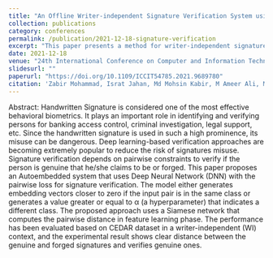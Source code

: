 ```yaml
---
title: "An Offline Writer-independent Signature Verification System using AutoEmbedder"
collection: publications
category: conferences
permalink: /publication/2021-12-18-signature-verification
excerpt: "This paper presents a method for writer-independent signature verification using AutoEmbedder."
date: 2021-12-18
venue: "24th International Conference on Computer and Information Technology (ICCIT), IEEE"
slidesurl: ""
paperurl: "https://doi.org/10.1109/ICCIT54785.2021.9689780"
citation: 'Zabir Mohammad, Israt Jahan, Md Mohsin Kabir, M Ameer Ali, MF Mridha. (2021). "An Offline Writer-independent Signature Verification System using AutoEmbedder." <i>ICCIT, IEEE</i>.'
---
```


Abstract: Handwritten Signature is considered one of the most effective behavioral biometrics. It plays an important role in identifying and verifying persons for banking access control, criminal investigation, legal support, etc. Since the handwritten signature is used in such a high prominence, its misuse can be dangerous. Deep learning-based verification approaches are becoming extremely popular to reduce the risk of signatures misuse. Signature verification depends on pairwise constraints to verify if the person is genuine that he/she claims to be or forged. This paper proposes an Autoembedded system that uses Deep Neural Network (DNN) with the pairwise loss for signature verification. The model either generates embedding vectors closer to zero if the input pair is in the same class or generates a value greater or equal to α (a hyperparameter) that indicates a different class. The proposed approach uses a Siamese network that computes the pairwise distance in feature learning phase. The performance has been evaluated based on CEDAR dataset in a writer-independent (WI) context, and the experimental result shows clear distance between the genuine and forged signatures and verifies genuine ones.
